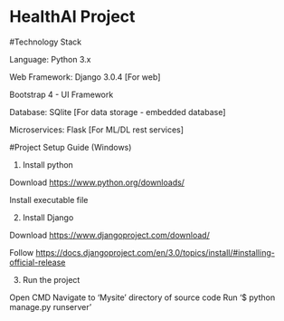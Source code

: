 # HealthAI Project 


#Technology Stack

Language: Python 3.x

Web Framework: Django 3.0.4 [For web]

Bootstrap 4 - UI Framework

Database: SQlite [For data storage - embedded database]

Microservices: Flask [For ML/DL rest services]

#Project Setup Guide (Windows)

1.	Install python

Download https://www.python.org/downloads/

Install executable file

2.	Install Django

Download https://www.djangoproject.com/download/

Follow https://docs.djangoproject.com/en/3.0/topics/install/#installing-official-release

3.	Run the project 

Open CMD
Navigate to ‘Mysite’ directory of source code
Run ‘$ python manage.py runserver’


